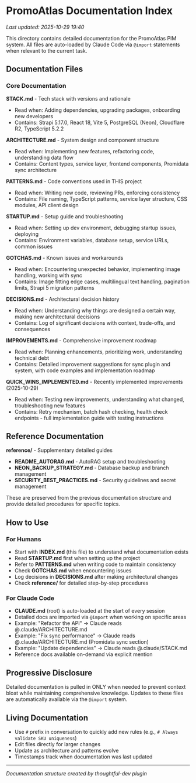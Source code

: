 # PromoAtlas Documentation Index

*Last updated: 2025-10-29 19:40*

This directory contains detailed documentation for the PromoAtlas PIM system. All files are auto-loaded by Claude Code via `@import` statements when relevant to the current task.

## Documentation Files

### Core Documentation

**STACK.md** - Tech stack with versions and rationale
- Read when: Adding dependencies, upgrading packages, onboarding new developers
- Contains: Strapi 5.17.0, React 18, Vite 5, PostgreSQL (Neon), Cloudflare R2, TypeScript 5.2.2

**ARCHITECTURE.md** - System design and component structure
- Read when: Implementing new features, refactoring code, understanding data flow
- Contains: Content types, service layer, frontend components, Promidata sync architecture

**PATTERNS.md** - Code conventions used in THIS project
- Read when: Writing new code, reviewing PRs, enforcing consistency
- Contains: File naming, TypeScript patterns, service layer structure, CSS modules, API client design

**STARTUP.md** - Setup guide and troubleshooting
- Read when: Setting up dev environment, debugging startup issues, deploying
- Contains: Environment variables, database setup, service URLs, common issues

**GOTCHAS.md** - Known issues and workarounds
- Read when: Encountering unexpected behavior, implementing image handling, working with sync
- Contains: Image fitting edge cases, multilingual text handling, pagination limits, Strapi 5 migration patterns

**DECISIONS.md** - Architectural decision history
- Read when: Understanding why things are designed a certain way, making new architectural decisions
- Contains: Log of significant decisions with context, trade-offs, and consequences

**IMPROVEMENTS.md** - Comprehensive improvement roadmap
- Read when: Planning enhancements, prioritizing work, understanding technical debt
- Contains: Detailed improvement suggestions for sync plugin and system, with code examples and implementation roadmap

**QUICK_WINS_IMPLEMENTED.md** - Recently implemented improvements (2025-10-29)
- Read when: Testing new improvements, understanding what changed, troubleshooting new features
- Contains: Retry mechanism, batch hash checking, health check endpoints - full implementation guide with testing instructions

## Reference Documentation

**reference/** - Supplementary detailed guides
- **README_AUTORAG.md** - AutoRAG setup and troubleshooting
- **NEON_BACKUP_STRATEGY.md** - Database backup and branch management
- **SECURITY_BEST_PRACTICES.md** - Security guidelines and secret management

These are preserved from the previous documentation structure and provide detailed procedures for specific topics.

## How to Use

### For Humans
- Start with **INDEX.md** (this file) to understand what documentation exists
- Read **STARTUP.md** first when setting up the project
- Refer to **PATTERNS.md** when writing code to maintain consistency
- Check **GOTCHAS.md** when encountering issues
- Log decisions in **DECISIONS.md** after making architectural changes
- Check **reference/** for detailed step-by-step procedures

### For Claude Code
- **CLAUDE.md** (root) is auto-loaded at the start of every session
- Detailed docs are imported via `@import` when working on specific areas
- Example: "Refactor the API" → Claude reads @.claude/ARCHITECTURE.md
- Example: "Fix sync performance" → Claude reads @.claude/ARCHITECTURE.md (Promidata sync section)
- Example: "Update dependencies" → Claude reads @.claude/STACK.md
- Reference docs available on-demand via explicit mention

## Progressive Disclosure

Detailed documentation is pulled in ONLY when needed to prevent context bloat while maintaining comprehensive knowledge. Updates to these files are automatically available via the `@import` system.

## Living Documentation

- Use `#` prefix in conversation to quickly add new rules (e.g., `# Always validate SKU uniqueness`)
- Edit files directly for larger changes
- Update as architecture and patterns evolve
- Timestamps track when documentation was last updated

---

*Documentation structure created by thoughtful-dev plugin*
